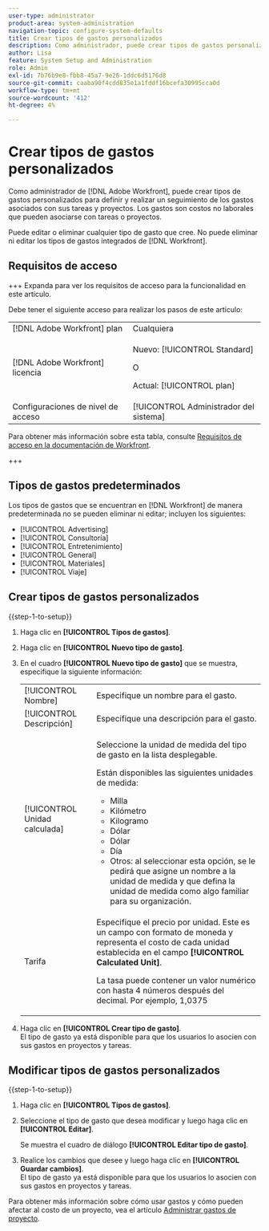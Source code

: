 ```yaml
---
user-type: administrator
product-area: system-administration
navigation-topic: configure-system-defaults
title: Crear tipos de gastos personalizados
description: Como administrador, puede crear tipos de gastos personalizados para definir y realizar un seguimiento de los gastos asociados con sus tareas y proyectos.  [!DNL Adobe Workfront]  Los gastos son costos no laborales que pueden asociarse con tareas o proyectos.
author: Lisa
feature: System Setup and Administration
role: Admin
exl-id: 7b76b9e8-fbb8-45a7-9e26-1ddc6d5176d8
source-git-commit: caaba90f4cdd835e1a1fddf16bcefa30995cca0d
workflow-type: tm+mt
source-wordcount: '412'
ht-degree: 4%

---
```


# Crear tipos de gastos personalizados

<!--**DON'T DELETE, DRAFT OR HIDE THIS ARTICLE. IT IS LINKED TO THE PRODUCT THROUGH THE CONTEXT SENSITIVE HELP LINKS.-->

Como administrador de [!DNL Adobe Workfront], puede crear tipos de gastos personalizados para definir y realizar un seguimiento de los gastos asociados con sus tareas y proyectos. Los gastos son costos no laborales que pueden asociarse con tareas o proyectos.

Puede editar o eliminar cualquier tipo de gasto que cree. No puede eliminar ni editar los tipos de gastos integrados de [!DNL Workfront].

## Requisitos de acceso

+++ Expanda para ver los requisitos de acceso para la funcionalidad en este artículo.

Debe tener el siguiente acceso para realizar los pasos de este artículo:

<table style="table-layout:auto"> 
 <col> 
 <col> 
 <tbody> 
  <tr> 
   <td role="rowheader">[!DNL Adobe Workfront] plan</td> 
   <td>Cualquiera</td> 
  </tr> 
  <tr> 
   <td role="rowheader">[!DNL Adobe Workfront] licencia</td> 
   <td><p>Nuevo: [!UICONTROL Standard]</p>
   O
   <p>Actual: [!UICONTROL plan]</p>
   </td> 
  </tr> 
  <tr> 
   <td role="rowheader">Configuraciones de nivel de acceso</td> 
   <td>[!UICONTROL Administrador del sistema]</td>
  </tr>
 </tbody> 
</table>

Para obtener más información sobre esta tabla, consulte [Requisitos de acceso en la documentación de Workfront](/help/quicksilver/administration-and-setup/add-users/access-levels-and-object-permissions/access-level-requirements-in-documentation.md).

+++

## Tipos de gastos predeterminados

Los tipos de gastos que se encuentran en [!DNL Workfront] de manera predeterminada no se pueden eliminar ni editar; incluyen los siguientes:

* [!UICONTROL Advertising]
* [!UICONTROL Consultoría]
* [!UICONTROL Entretenimiento]
* [!UICONTROL General]
* [!UICONTROL Materiales]
* [!UICONTROL Viaje]

## Crear tipos de gastos personalizados

{{step-1-to-setup}}

1. Haga clic en **[!UICONTROL Tipos de gastos]**.
1. Haga clic en **[!UICONTROL Nuevo tipo de gasto]**.
1. En el cuadro **[!UICONTROL Nuevo tipo de gasto]** que se muestra, especifique la siguiente información:

   <table style="table-layout:auto"> 
    <col> 
    <col> 
    <tbody> 
     <tr> 
      <td role="rowheader">[!UICONTROL Nombre]</td> 
      <td>Especifique un nombre para el gasto.</td> 
     </tr> 
     <tr> 
      <td role="rowheader">[!UICONTROL Descripción]</td> 
      <td>Especifique una descripción para el gasto.</td> 
     </tr> 
     <tr> 
      <td role="rowheader">[!UICONTROL Unidad calculada]</td> 
      <td> <p>Seleccione la unidad de medida del tipo de gasto en la lista desplegable.</p> <p>Están disponibles las siguientes unidades de medida:</p> 
       <ul> 
        <li>Milla</li> 
        <li>Kilómetro</li> 
        <li>Kilogramo</li> 
        <li>Dólar</li> 
        <li>Dólar</li> 
        <li>Día</li> 
        <li>Otros: al seleccionar esta opción, se le pedirá que asigne un nombre a la unidad de medida y que defina la unidad de medida como algo familiar para su organización.</li> 
       </ul> </td> 
     </tr> 
     <tr> 
      <td role="rowheader">Tarifa</td> 
      <td> <p>Especifique el precio por unidad. Este es un campo con formato de moneda y representa el costo de cada unidad establecida en el campo <strong>[!UICONTROL Calculated Unit]</strong>. </p> <p>La tasa puede contener un valor numérico con hasta 4 números después del decimal. Por ejemplo, 1,0375</p> </td> 
     </tr> 
    </tbody> 
   </table>

1. Haga clic en **[!UICONTROL Crear tipo de gasto]**.\
   El tipo de gasto ya está disponible para que los usuarios lo asocien con sus gastos en proyectos y tareas.

## Modificar tipos de gastos personalizados

{{step-1-to-setup}}

1. Haga clic en **[!UICONTROL Tipos de gastos]**.
1. Seleccione el tipo de gasto que desea modificar y luego haga clic en **[!UICONTROL Editar]**.

   Se muestra el cuadro de diálogo **[!UICONTROL Editar tipo de gasto]**.

1. Realice los cambios que desee y luego haga clic en **[!UICONTROL Guardar cambios]**.\
   El tipo de gasto ya está disponible para que los usuarios lo asocien con sus gastos en proyectos y tareas.

Para obtener más información sobre cómo usar gastos y cómo pueden afectar al costo de un proyecto, vea el artículo [Administrar gastos de proyecto](../../../manage-work/projects/project-finances/manage-project-expenses.md).
